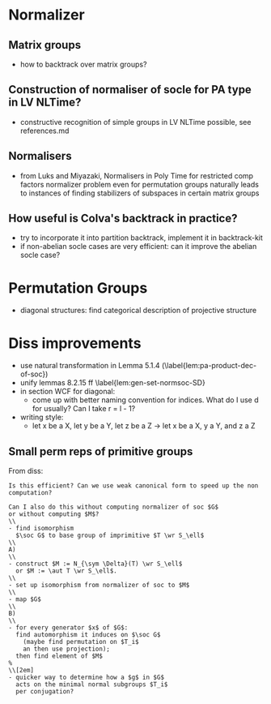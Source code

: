 # Normalizer
## Matrix groups
- how to backtrack over matrix groups?

## Construction of normaliser of socle for PA type in LV NLTime?
- constructive recognition of simple groups in LV NLTime possible, see
  references.md

## Normalisers
- from Luks and Miyazaki, Normalisers in Poly Time for restricted comp factors
    normalizer problem even for permutation groups naturally leads to instances
    of finding stabilizers of subspaces in certain matrix groups

## How useful is Colva's backtrack in practice?
- try to incorporate it into partition backtrack, implement it in
  backtrack-kit
- if non-abelian socle cases are very efficient: can it improve the abelian
  socle case?

# Permutation Groups
- diagonal structures: find categorical description of projective structure

# Diss improvements
- use natural transformation in Lemma 5.1.4
(\label{lem:pa-product-dec-of-soc})
- unify lemmas 8.2.15 ff
  \label{lem:gen-set-normsoc-SD}
- in section WCF for diagonal:
  - come up with better naming convention for indices. What do I use d for
    usually? Can I take r = l - 1?
- writing style:
  - let x be a X, let y be a Y, let z be a Z -> let x be a X, y a Y, and z a Z


## Small perm reps of primitive groups
From diss:
```
Is this efficient? Can we use weak canonical form to speed up the non
computation?

Can I also do this without computing normalizer of soc $G$
or without computing $M$?
\\
- find isomorphism
  $\soc G$ to base group of imprimitive $T \wr S_\ell$
\\
A)
\\
- construct $M := N_{\sym \Delta}(T) \wr S_\ell$
  or $M := \aut T \wr S_\ell$.
\\
- set up isomorphism from normalizer of soc to $M$
\\
- map $G$
\\
B)
\\
- for every generator $x$ of $G$:
  find automorphism it induces on $\soc G$
    (maybe find permutation on $T_i$
    an then use projection);
  then find element of $M$
%
\\[2em]
- quicker way to determine how a $g$ in $G$
  acts on the minimal normal subgroups $T_i$
  per conjugation?
```
